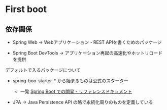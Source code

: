 # First boot

## 依存関係

- Spring Web → Webアプリケーション・REST APIを書くためのパッケージ

- Spring Boot DevTools → アプリケーション再起の高速化やホットリロードを提供

デフォルトで入るパッケージについて

- spring-boo-starter-* から始まるものは公式のスターター
  
  - 一覧 [Spring Boot での開発 - リファレンスドキュメント](https://spring.pleiades.io/spring-boot/docs/current/reference/html/using.html#using.build-systems.starters)

- JPA → Java Persistence API の略で永続化周りのものを定義している




